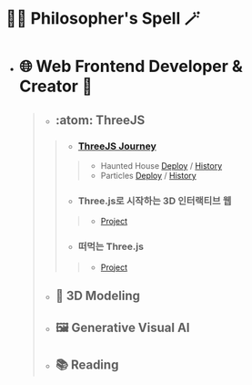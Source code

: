 # :man_student: Philosopher's Spell :magic_wand:

- # :globe_with_meridians: Web Frontend Developer & Creator :art:

  > - ## :atom: ThreeJS
  > > - ### [ThreeJS Journey](https://threejs-journey.com/)
  > > > - Haunted House [Deploy](https://haunted-house-clone.vercel.app/) / [History](https://github.com/PhilosophersSpell/HauntedHouse/commits?author=PhilosophersSpell)
  > > > - Particles [Deploy](https://particles-ebon.vercel.app/) / [History](https://github.com/PhilosophersSpell/Particles/commits?author=PhilosophersSpell)
  > > - ### Three.js로 시작하는 3D 인터랙티브 웹
  > > > - [Project](https://github.com/PhilosopherDev/interactive_web)
  > > - ### 떠먹는 Three.js
  > > > - [Project](https://github.com/PhilosopherDev/spoon_threejs)
  > 
  > - ## :yarn: 3D Modeling
  >
  > - ## :framed_picture: Generative Visual AI
  >
  > - ## :books: Reading
  

